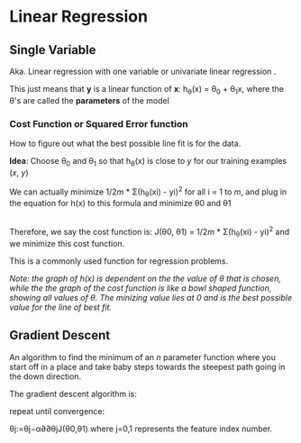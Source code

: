# Linear Regression

## Single Variable

Aka. Linear regression with one variable or univariate linear regression . 

This just means that **y** is a linear function of **x**: h<sub>&theta;</sub>(x) = &theta;<sub>0</sub> + &theta;<sub>1</sub>x, where the &theta;'s are called the **parameters** of the model

### Cost Function or Squared Error function

How to figure out what the best possible line fit is for the data.

**Idea**: Choose &theta;<sub>0</sub> and &theta;<sub>1</sub> so that h<sub>&theta;</sub>(x) is close to *y* for our training examples (*x*, *y*)

We can actually minimize 1/2*m* * &Sigma;(h<sub>&theta;</sub>(xi) - yi)<sup>2</sup> for all i = 1 to *m*, and plug in the equation for h(x) to this formula and minimize &theta;0 and &theta;1

<br/>Therefore, we say the cost function is: J(&theta;0, &theta;1) = 1/2*m* * &Sigma;(h<sub>&theta;</sub>(xi) - yi)<sup>2</sup> and we minimize this cost function.

This is a commonly used function for regression problems.

*Note: the graph of h(x) is dependent on the the value of &theta; that is chosen, while the the graph of the cost function is like a bowl shaped function, showing all values of &theta;. The minizing value lies at 0 and is the best possible value for the line of best fit.*

## Gradient Descent
An algorithm to find the minimum of an *n* parameter function where you start off in a place and take baby steps towards the steepest path going in the down direction.

The gradient descent algorithm is:

repeat until convergence:

θj:=θj−α∂∂θjJ(θ0,θ1)
where j=0,1 represents the feature index number.
